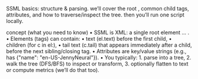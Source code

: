 SSML basics: structure & parsing.
we’ll cover the root <speak>, common child tags, attributes, and how to traverse/inspect the tree. then you’ll run one script locally.

concept (what you need to know)
	•	SSML is XML: a single root element <speak> … </speak>.
	•	Elements (tags) can contain:
	•	text (el.text) before the first child,
	•	children (for c in el:),
	•	tail text (c.tail) that appears immediately after a child, before the next sibling/closing tag.
	•	Attributes are key/value strings (e.g., <voice name="en-US-JennyNeural"> has {"name": "en-US-JennyNeural"}).
	•	You typically:
	1.	parse into a tree,
	2.	walk the tree (DFS/BFS) to inspect or transform,
	3.	optionally flatten to text or compute metrics (we’ll do that too).